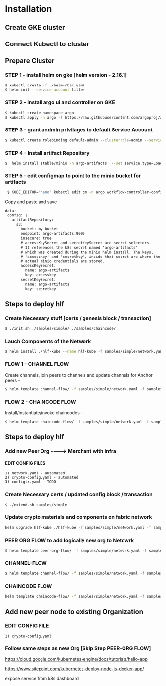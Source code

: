 

# Installation

## Create GKE cluster

## Connect Kubectl to cluster

## Prepare Cluster

### STEP 1 - install helm on gke [helm version - 2.16.1]
```sh
$ kubectl create -f ./helm-rbac.yaml
$ helm init --service-account tiller
```
### STEP 2 - install argo ui and controller on GKE
```sh
$ kubectl create namespace argo
$ kubectl apply -n argo -f https://raw.githubusercontent.com/argoproj/argo/v2.4.3/manifests/install.yaml
```
### STEP 3 - grant andmin privilages to default Service Account
```sh
$ kubectl create rolebinding default-admin --clusterrole=admin --serviceaccount=default:default
``` 

### STEP 4 - Install artifact Repository
```sh
$  helm install stable/minio -n argo-artifacts  --set service.type=LoadBalancer   --set defaultBucket.enabled=true   --set defaultBucket.name=my-bucket   --set persistence.enabled=false   --set fullnameOverride=argo-artifacts
``` 

### STEP 5 - edit configmap to point to the minio bucket for artifacts

```sh
 $ KUBE_EDITOR="nano" kubectl edit cm -n argo workflow-controller-configmap
 ```
 
 Copy and paste and save
 ```txt
 data:
  config: |
    artifactRepository:
      s3:
        bucket: my-bucket
        endpoint: argo-artifacts:9000
        insecure: true
        # accessKeySecret and secretKeySecret are secret selectors.
        # It references the k8s secret named 'argo-artifacts'
        # which was created during the minio helm install. The keys,
        # 'accesskey' and 'secretkey', inside that secret are where the
        # actual minio credentials are stored.
        accessKeySecret:
          name: argo-artifacts
          key: accesskey
        secretKeySecret:
          name: argo-artifacts
          key: secretkey
 ```

## Steps to deploy hlf


### Create Necessary stuff [certs / genesis block / transaction]
```sh
$ ./init.sh ./samples/simple/ ./samples/chaincode/
``` 

### Lauch Components of the Network
```sh
$ helm install ./hlf-kube --name hlf-kube -f samples/simple/network.yaml -f samples/simple/crypto-config.yaml
``` 

### FLOW 1 - CHANNEL FLOW 
Create channels, join peers to channels and update channels for Anchor peers - 
```sh
$ helm template channel-flow/ -f samples/simple/network.yaml -f samples/simple/crypto-config.yaml | argo submit - --watch
``` 

### FLOW 2 - CHAINCODE FLOW
Install/instantiate/invoke chaincodes -
```sh
$ helm template chaincode-flow/ -f samples/simple/network.yaml -f samples/simple/crypto-config.yaml | argo submit - --watch
``` 

## Steps to deploy hlf
### Add new Peer Org ----> Merchant with infra

#### EDIT CONFIG FILES
    1) network.yaml - automated 
    2) crypto-config.yaml - automated
    3) configtx.yaml - TODO
    
### Create Necessary certs / updated config block / transaction
```sh
$ ./extend.sh samples/simple
```
### Update crypto materials and components on fabric network
```sh
helm upgrade hlf-kube ./hlf-kube -f samples/simple/network.yaml -f samples/simple/crypto-config.yaml
```

### PEER ORG FLOW to add logically new org to Netowrk
```sh
$ helm template peer-org-flow/ -f samples/simple/network.yaml -f samples/simple/crypto-config.yaml -f samples/simple/configtx.yaml | argo submit - --watch
```

### CHANNEL-FLOW
```sh
$ helm template channel-flow/ -f samples/simple/network.yaml -f samples/simple/crypto-config.yaml | argo submit - --watch
```


### CHAINCODE FLOW
```sh
helm template chaincode-flow/ -f samples/simple/network.yaml -f samples/simple/crypto-config.yaml --set chaincode.version=2.0 | argo submit - --watch
```

## Add new peer node to existing Organization

### EDIT CONFIG FILE
    1) crypto-config.yaml

### Follow same steps as new Org [Skip Step PEER-ORG FLOW]


https://cloud.google.com/kubernetes-engine/docs/tutorials/hello-app

https://www.sitepoint.com/kubernetes-deploy-node-js-docker-app/

expose service from k8s dashboard

 
    





